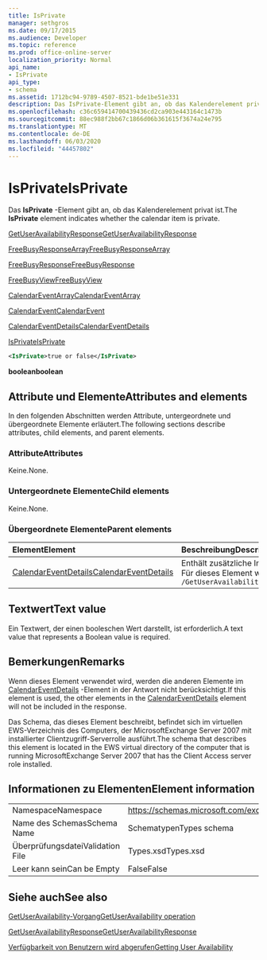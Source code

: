 ```yaml
---
title: IsPrivate
manager: sethgros
ms.date: 09/17/2015
ms.audience: Developer
ms.topic: reference
ms.prod: office-online-server
localization_priority: Normal
api_name:
- IsPrivate
api_type:
- schema
ms.assetid: 1712bc94-9789-4507-8521-bde1be51e331
description: Das IsPrivate-Element gibt an, ob das Kalenderelement privat ist.
ms.openlocfilehash: c36c659414700439436cd2ca903e443164c1473b
ms.sourcegitcommit: 88ec988f2bb67c1866d06b361615f3674a24e795
ms.translationtype: MT
ms.contentlocale: de-DE
ms.lasthandoff: 06/03/2020
ms.locfileid: "44457802"
---
```

# <a name="isprivate"></a><span data-ttu-id="00a7d-103">IsPrivate</span><span class="sxs-lookup"><span data-stu-id="00a7d-103">IsPrivate</span></span>

<span data-ttu-id="00a7d-104">Das **IsPrivate** -Element gibt an, ob das Kalenderelement privat ist.</span><span class="sxs-lookup"><span data-stu-id="00a7d-104">The **IsPrivate** element indicates whether the calendar item is private.</span></span> 
  
[<span data-ttu-id="00a7d-105">GetUserAvailabilityResponse</span><span class="sxs-lookup"><span data-stu-id="00a7d-105">GetUserAvailabilityResponse</span></span>](getuseravailabilityresponse.md)
  
[<span data-ttu-id="00a7d-106">FreeBusyResponseArray</span><span class="sxs-lookup"><span data-stu-id="00a7d-106">FreeBusyResponseArray</span></span>](freebusyresponsearray.md)
  
[<span data-ttu-id="00a7d-107">FreeBusyResponse</span><span class="sxs-lookup"><span data-stu-id="00a7d-107">FreeBusyResponse</span></span>](freebusyresponse.md)
  
[<span data-ttu-id="00a7d-108">FreeBusyView</span><span class="sxs-lookup"><span data-stu-id="00a7d-108">FreeBusyView</span></span>](freebusyview.md)
  
[<span data-ttu-id="00a7d-109">CalendarEventArray</span><span class="sxs-lookup"><span data-stu-id="00a7d-109">CalendarEventArray</span></span>](calendareventarray.md)
  
[<span data-ttu-id="00a7d-110">CalendarEvent</span><span class="sxs-lookup"><span data-stu-id="00a7d-110">CalendarEvent</span></span>](calendarevent.md)
  
[<span data-ttu-id="00a7d-111">CalendarEventDetails</span><span class="sxs-lookup"><span data-stu-id="00a7d-111">CalendarEventDetails</span></span>](calendareventdetails.md)
  
[<span data-ttu-id="00a7d-112">IsPrivate</span><span class="sxs-lookup"><span data-stu-id="00a7d-112">IsPrivate</span></span>](isprivate.md)
  
```xml
<IsPrivate>true or false</IsPrivate>
```

 <span data-ttu-id="00a7d-113">**boolean**</span><span class="sxs-lookup"><span data-stu-id="00a7d-113">**boolean**</span></span>
## <a name="attributes-and-elements"></a><span data-ttu-id="00a7d-114">Attribute und Elemente</span><span class="sxs-lookup"><span data-stu-id="00a7d-114">Attributes and elements</span></span>

<span data-ttu-id="00a7d-115">In den folgenden Abschnitten werden Attribute, untergeordnete und übergeordnete Elemente erläutert.</span><span class="sxs-lookup"><span data-stu-id="00a7d-115">The following sections describe attributes, child elements, and parent elements.</span></span>
  
### <a name="attributes"></a><span data-ttu-id="00a7d-116">Attribute</span><span class="sxs-lookup"><span data-stu-id="00a7d-116">Attributes</span></span>

<span data-ttu-id="00a7d-117">Keine.</span><span class="sxs-lookup"><span data-stu-id="00a7d-117">None.</span></span>
  
### <a name="child-elements"></a><span data-ttu-id="00a7d-118">Untergeordnete Elemente</span><span class="sxs-lookup"><span data-stu-id="00a7d-118">Child elements</span></span>

<span data-ttu-id="00a7d-119">Keine.</span><span class="sxs-lookup"><span data-stu-id="00a7d-119">None.</span></span>
  
### <a name="parent-elements"></a><span data-ttu-id="00a7d-120">Übergeordnete Elemente</span><span class="sxs-lookup"><span data-stu-id="00a7d-120">Parent elements</span></span>

|<span data-ttu-id="00a7d-121">**Element**</span><span class="sxs-lookup"><span data-stu-id="00a7d-121">**Element**</span></span>|<span data-ttu-id="00a7d-122">**Beschreibung**</span><span class="sxs-lookup"><span data-stu-id="00a7d-122">**Description**</span></span>|
|:-----|:-----|
|[<span data-ttu-id="00a7d-123">CalendarEventDetails</span><span class="sxs-lookup"><span data-stu-id="00a7d-123">CalendarEventDetails</span></span>](calendareventdetails.md) <br/> |<span data-ttu-id="00a7d-124">Enthält zusätzliche Informationen zu einem Kalenderereignis.</span><span class="sxs-lookup"><span data-stu-id="00a7d-124">Provides additional information about a calendar event.</span></span>  <br/> <span data-ttu-id="00a7d-125">Für dieses Element wird folgender XPath-Ausdruck verwendet: </span><span class="sxs-lookup"><span data-stu-id="00a7d-125">The following is the XPath expression to this element:</span></span>  <br/>  `/GetUserAvailabilityResponse/FreeBusyResponseArray/FreeBusyResponse/FreeBusyView/CalendarEventArray/CalendarEvent[i]/CalendarEventDetails` <br/> |
   
## <a name="text-value"></a><span data-ttu-id="00a7d-126">Textwert</span><span class="sxs-lookup"><span data-stu-id="00a7d-126">Text value</span></span>

<span data-ttu-id="00a7d-127">Ein Textwert, der einen booleschen Wert darstellt, ist erforderlich.</span><span class="sxs-lookup"><span data-stu-id="00a7d-127">A text value that represents a Boolean value is required.</span></span>
  
## <a name="remarks"></a><span data-ttu-id="00a7d-128">Bemerkungen</span><span class="sxs-lookup"><span data-stu-id="00a7d-128">Remarks</span></span>

<span data-ttu-id="00a7d-129">Wenn dieses Element verwendet wird, werden die anderen Elemente im [CalendarEventDetails](calendareventdetails.md) -Element in der Antwort nicht berücksichtigt.</span><span class="sxs-lookup"><span data-stu-id="00a7d-129">If this element is used, the other elements in the [CalendarEventDetails](calendareventdetails.md) element will not be included in the response.</span></span> 
  
<span data-ttu-id="00a7d-130">Das Schema, das dieses Element beschreibt, befindet sich im virtuellen EWS-Verzeichnis des Computers, der MicrosoftExchange Server 2007 mit installierter Clientzugriff-Serverrolle ausführt.</span><span class="sxs-lookup"><span data-stu-id="00a7d-130">The schema that describes this element is located in the EWS virtual directory of the computer that is running MicrosoftExchange Server 2007 that has the Client Access server role installed.</span></span>
  
## <a name="element-information"></a><span data-ttu-id="00a7d-131">Informationen zu Elementen</span><span class="sxs-lookup"><span data-stu-id="00a7d-131">Element information</span></span>

|||
|:-----|:-----|
|<span data-ttu-id="00a7d-132">Namespace</span><span class="sxs-lookup"><span data-stu-id="00a7d-132">Namespace</span></span>  <br/> |https://schemas.microsoft.com/exchange/services/2006/types  <br/> |
|<span data-ttu-id="00a7d-133">Name des Schemas</span><span class="sxs-lookup"><span data-stu-id="00a7d-133">Schema Name</span></span>  <br/> |<span data-ttu-id="00a7d-134">Schematypen</span><span class="sxs-lookup"><span data-stu-id="00a7d-134">Types schema</span></span>  <br/> |
|<span data-ttu-id="00a7d-135">Überprüfungsdatei</span><span class="sxs-lookup"><span data-stu-id="00a7d-135">Validation File</span></span>  <br/> |<span data-ttu-id="00a7d-136">Types.xsd</span><span class="sxs-lookup"><span data-stu-id="00a7d-136">Types.xsd</span></span>  <br/> |
|<span data-ttu-id="00a7d-137">Leer kann sein</span><span class="sxs-lookup"><span data-stu-id="00a7d-137">Can be Empty</span></span>  <br/> |<span data-ttu-id="00a7d-138">False</span><span class="sxs-lookup"><span data-stu-id="00a7d-138">False</span></span>  <br/> |
   
## <a name="see-also"></a><span data-ttu-id="00a7d-139">Siehe auch</span><span class="sxs-lookup"><span data-stu-id="00a7d-139">See also</span></span>



[<span data-ttu-id="00a7d-140">GetUserAvailability-Vorgang</span><span class="sxs-lookup"><span data-stu-id="00a7d-140">GetUserAvailability operation</span></span>](getuseravailability-operation.md)
  
[<span data-ttu-id="00a7d-141">GetUserAvailabilityResponse</span><span class="sxs-lookup"><span data-stu-id="00a7d-141">GetUserAvailabilityResponse</span></span>](getuseravailabilityresponse.md)


[<span data-ttu-id="00a7d-142">Verfügbarkeit von Benutzern wird abgerufen</span><span class="sxs-lookup"><span data-stu-id="00a7d-142">Getting User Availability</span></span>](https://msdn.microsoft.com/library/d4133fcb-9b0f-4e6b-aadf-a389da83516a%28Office.15%29.aspx)

